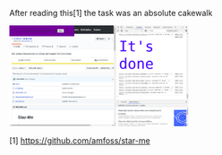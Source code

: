 After reading this[1] the task was an absolute cakewalk

<img src="task-1_screenshot.png" width="320" height="180">


[1] https://github.com/amfoss/star-me
